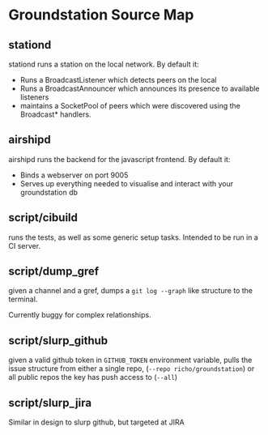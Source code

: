 Groundstation Source Map
========================

stationd
--------

stationd runs a station on the local network. By default it:

- Runs a BroadcastListener which detects peers on the local
- Runs a BroadcastAnnouncer which announces its presence to available listeners
- maintains a SocketPool of peers which were discovered using the Broadcast* handlers.

airshipd
--------

airshipd runs the backend for the javascript frontend. By default it:

- Binds a webserver on port 9005
- Serves up everything needed to visualise and interact with your groundstation db

script/cibuild
--------------

runs the tests, as well as some generic setup tasks. Intended to be run in a CI server.

script/dump_gref
----------------

given a channel and a gref, dumps a `git log --graph` like structure to the terminal.

Currently buggy for complex relationships.

script/slurp_github
-------------------

given a valid github token in `GITHUB_TOKEN` environment variable, pulls the
issue structure from either a single repo, (`--repo richo/groundstation`) or
all public repos the key has push access to (`--all`)

script/slurp_jira
-----------------

Similar in design to slurp github, but targeted at JIRA
